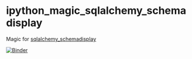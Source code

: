 # ipython_magic_sqlalchemy_schemadisplay
Magic for [sqlalchemy_schemadisplay](https://github.com/fschulze/sqlalchemy_schemadisplay)

[![Binder](https://mybinder.org/badge_logo.svg)](https://mybinder.org/v2/gh/innovationOUtside/ipython_magic_sqlalchemy_schemadisplay/master?filepath=SchemaDemo.ipynb)
